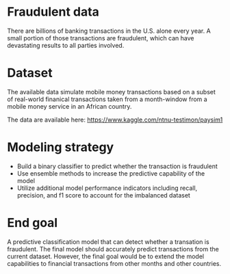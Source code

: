 
# Fraudulent data
There are billions of banking transactions in the U.S. alone every year.  A small portion of those transactions are fraudulent, which can have devastating results to all parties involved.  

# Dataset

The available data simulate mobile money transactions based on a subset of real-world finanical transactions taken from a month-window from a mobile money service in an African country.

The data are available here: https://www.kaggle.com/ntnu-testimon/paysim1  



# Modeling strategy

- Build a binary classifier to predict whether the transaction is fraudulent 
- Use ensemble methods to increase the predictive capability of the model
- Utilize additional model performance indicators including recall, precision, and f1 score to account for the imbalanced dataset 




# End goal
A predictive classification model that can detect whether a transation is fraudulent. The final model should accurately predict transactions from the current dataset.  However, the final goal would be to extend the model capabilities to financial transactions from other months and other countries.  
